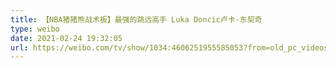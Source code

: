 ```yaml
---
title: 【NBA猪猪熊战术板】最强的跳远高手 Luka Doncic卢卡·东契奇
type: weibo
date: 2021-02-24 19:32:05
url: https://weibo.com/tv/show/1034:4606251955585053?from=old_pc_videoshow
---
```


<!-- more -->